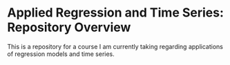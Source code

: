 # Applied Regression and Time Series: Repository Overview
This is a repository for a course I am currently taking regarding applications of regression models and time series.
